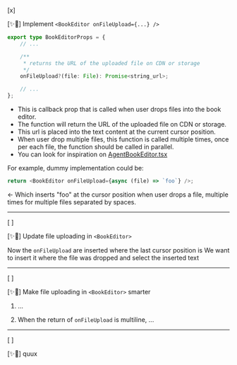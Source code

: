 [x]

[✨🥰] Implement `<BookEditor onFileUpload={...} />`

```typescript
export type BookEditorProps = {
    // ...

    /**
     * returns the URL of the uploaded file on CDN or storage
     */
    onFileUpload?(file: File): Promise<string_url>;

    // ...
};
```

-   This is callback prop that is called when user drops files into the book editor.
-   The function will return the URL of the uploaded file on CDN or storage.
-   This url is placed into the text content at the current cursor position.
-   When user drop multiple files, this function is called multiple times, once per each file, the function should be called in parallel.
-   You can look for inspiration on [AgentBookEditor.tsx](C:\Users\me\work\webgptorg\promptbook-studio\src\modals_common\agent-components\AgentBookEditor.tsx)

For example, dummy implementation could be:

```typescript
return <BookEditor onFileUpload={async (file) => `foo`} />;
```

<- Which inserts "foo" at the cursor position when user drops a file, multiple times for multiple files separated by spaces.

---

[ ]

[✨🥰] Update file uploading in `<BookEditor>`

Now the `onFileUpload` are inserted where the last cursor position is
We want to insert it where the file was dropped and select the inserted text

---

[ ]

[✨🥰] Make file uploading in `<BookEditor>` smarter

1. ...

2. When the return of `onFileUpload` is multiline, ...

---

[ ]

[✨🥰] quux
